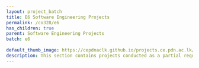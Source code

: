 ```yaml
---
layout: project_batch
title: E6 Software Engineering Projects
permalink: /co328/e6
has_children: true
parent: Software Engineering Projects
batch: e6
    
default_thumb_image: https://cepdnaclk.github.io/projects.ce.pdn.ac.lk/data/categories/co328/thumbnail.jpg
description: This section contains projects conducted as a partial requirement to complete the course CO328 - Software Engineering. Usually, these projects are conducted by groups of 3 students. The course focus on using software architectures and software project management experience.
---
```


